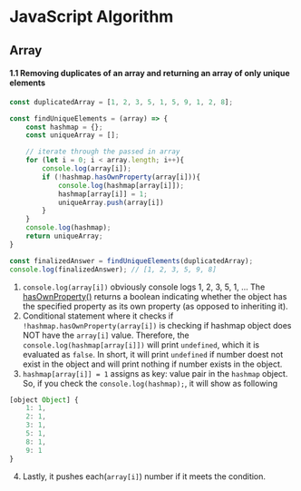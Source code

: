 # JavaScript Algorithm

## Array

#### 1.1 Removing duplicates of an array and returning an array of only unique elements

```javascript
const duplicatedArray = [1, 2, 3, 5, 1, 5, 9, 1, 2, 8];

const findUniqueElements = (array) => {
    const hashmap = {};
    const uniqueArray = [];

    // iterate through the passed in array
    for (let i = 0; i < array.length; i++){
        console.log(array[i]);
        if (!hashmap.hasOwnProperty(array[i])){
            console.log(hashmap[array[i]]);
            hashmap[array[i]] = 1;
            uniqueArray.push(array[i])
        }
    }
    console.log(hashmap);
    return uniqueArray;
}

const finalizedAnswer = findUniqueElements(duplicatedArray);
console.log(finalizedAnswer); // [1, 2, 3, 5, 9, 8]
```
1. `console.log(array[i])` obviously console logs 1, 2, 3, 5, 1, ...
The [hasOwnProperty()](https://developer.mozilla.org/en-US/docs/Web/JavaScript/Reference/Global_Objects/Object/hasOwnProperty) returns a boolean indicating whether the object has the specified property as its own property (as opposed to inheriting it).
2. Conditional statement where it checks if `!hashmap.hasOwnProperty(array[i])` is checking if hashmap object does NOT have the `array[i]` value. Therefore, the `console.log(hashmap[array[i]])` will print `undefined`, which it is evaluated as `false`. In short, it will print `undefined` if number doest not exist in the object and will print nothing if number exists in the object.
3. `hashmap[array[i]] = 1` assigns as key: value pair in the `hashmap` object. So, if you check the `console.log(hashmap);`, it will show as following
```javascript
[object Object] {
    1: 1,
    2: 1,
    3: 1,
    5: 1,
    8: 1,
    9: 1
}
```
4. Lastly, it pushes each(`array[i]`) number if it meets the condition.